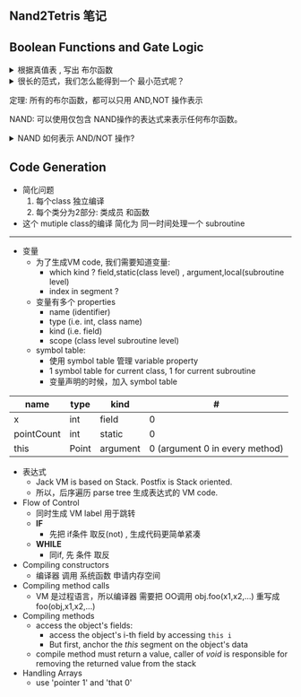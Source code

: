 ## Nand2Tetris 笔记



## Boolean Functions and Gate Logic

<details>
<summary>根据真值表 , 写出 布尔函数</summary>

1. 关注真值表中 f=1 的行, 比如 1,3,5 行的f=1
2. 写一个范式, 只满足 第一行， 也即，这个范式, 只有1st row 结果是1; 3rd,5th row 都是0
3. 给其他 f=1的行，写出同样的 范式
4. 把所有的 范式相加
</details>

<details>
<summary>很长的范式，我们怎么能得到一个 最小范式呢？</summary>

 - NP-hard 
</details>

定理: 所有的布尔函数，都可以只用 AND,NOT 操作表示

NAND: 可以使用仅包含 NAND操作的表达式来表示任何布尔函数。

<details>
<summary>NAND 如何表示 AND/NOT 操作?</summary>

1. NOT(x) == (x NAND x)
2. (x AND y) = NOT( x NAND y )
</details>


## Code Generation

 - 简化问题
    1. 每个class 独立编译
    2. 每个类分为2部分: 类成员 和函数
 - 这个 mutiple class的编译 简化为 同一时间处理一个 subroutine
 
---

 - 变量
    - 为了生成VM code, 我们需要知道变量:
        - which kind ?  field,static(class level) ,  argument,local(subroutine level)
        - index in segment ?
    - 变量有多个 properties
        - name (identifier)
        - type (i.e. int, class name)
        - kind (i.e. field)
        - scope (class level subroutine level)
    - symbol table:
        - 使用 symbol table 管理 variable property
        - 1 symbol table for current class, 1 for current subroutine
        - 变量声明的时候，加入 symbol table 


 name | type | kind | #
--- | --- | --- | ---
x | int | field | 0
pointCount | int | static | 0
this  |	Point | argument | 0 (argument 0 in every method)


 - 表达式
    - Jack VM is based on Stack.  Postfix is Stack oriented.
    - 所以，后序遍历  parse tree 生成表达式的 VM code.
 - Flow of Control
    - 同时生成 VM label 用于跳转
    - **IF** 
        - 先把 if条件 取反(not) , 生成代码更简单紧凑
    - **WHILE**
        - 同if, 先 条件 取反
 - Compiling constructors
    - 编译器 调用 系统函数 申请内存空间
 - Compiling method calls
    - VM 是过程语言，所以编译器 需要把 OO调用 obj.foo(x1,x2,...) 重写成 foo(obj,x1,x2,...)
 - Compiling methods
    - access the object's fields:  
        - access the object's i-th field by accessing `this i`
        - But first, anchor the *this* segment on the object's data
    - compile method must return a value, caller of *void*  is responsible for removing the returned value from the stack
 - Handling Arrays
    - use 'pointer 1' and 'that 0'


    



